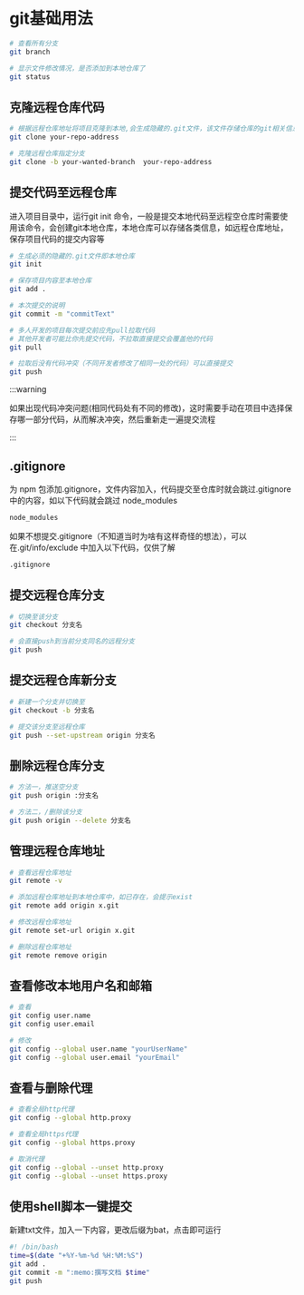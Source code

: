 # git基础用法

```bash
# 查看所有分支
git branch 

# 显示文件修改情况，是否添加到本地仓库了
git status 
```



## 克隆远程仓库代码

```bash
# 根据远程仓库地址将项目克隆到本地,会生成隐藏的.git文件，该文件存储仓库的git相关信息
git clone your-repo-address

# 克隆远程仓库指定分支
git clone -b your-wanted-branch  your-repo-address
```

## 提交代码至远程仓库

进入项目目录中，运行git init 命令，一般是提交本地代码至远程空仓库时需要使用该命令，会创建git本地仓库，本地仓库可以存储各类信息，如远程仓库地址，保存项目代码的提交内容等

```bash
# 生成必须的隐藏的.git文件即本地仓库
git init   

# 保存项目内容至本地仓库
git add . 

# 本次提交的说明
git commit -m "commitText" 

# 多人开发的项目每次提交前应先pull拉取代码
# 其他开发者可能比你先提交代码，不拉取直接提交会覆盖他的代码
git pull  

# 拉取后没有代码冲突（不同开发者修改了相同一处的代码）可以直接提交
git push  
```

:::warning

如果出现代码冲突问题(相同代码处有不同的修改)，这时需要手动在项目中选择保存哪一部分代码，从而解决冲突，然后重新走一遍提交流程

:::

## .gitignore

为 npm 包添加.gitignore，文件内容加入，代码提交至仓库时就会跳过.gitignore 中的内容，如以下代码就会跳过 node_modules

```sh
node_modules
```

如果不想提交.gitignore（不知道当时为啥有这样奇怪的想法），可以在.git/info/exclude 中加入以下代码，仅供了解

```sh
.gitignore
```

## 提交远程仓库分支

```bash
# 切换至该分支
git checkout 分支名

# 会直接push到当前分支同名的远程分支
git push  
```

## 提交远程仓库新分支

```bash
# 新建一个分支并切换至
git checkout -b 分支名  

# 提交该分支至远程仓库
git push --set-upstream origin 分支名  
```

## 删除远程仓库分支

```bash
# 方法一，推送空分支
git push origin :分支名

# 方法二，/删除该分支
git push origin --delete 分支名 
```

## 管理远程仓库地址

```bash
# 查看远程仓库地址
git remote -v 

# 添加远程仓库地址到本地仓库中，如已存在，会提示exist
git remote add origin x.git 

# 修改远程仓库地址
git remote set-url origin x.git 

# 删除远程仓库地址
git remote remove origin
```

## 查看修改本地用户名和邮箱

```bash
# 查看
git config user.name
git config user.email

# 修改
git config --global user.name "yourUserName"
git config --global user.email "yourEmail"
```

## 查看与删除代理

```bash
# 查看全局http代理
git config --global http.proxy

# 查看全局https代理
git config --global https.proxy

# 取消代理
git config --global --unset http.proxy
git config --global --unset https.proxy
```

## 使用shell脚本一键提交

新建txt文件，加入一下内容，更改后缀为bat，点击即可运行

```bash
#! /bin/bash
time=$(date "+%Y-%m-%d %H:%M:%S")
git add .
git commit -m ":memo:撰写文档 $time"
git push
```

